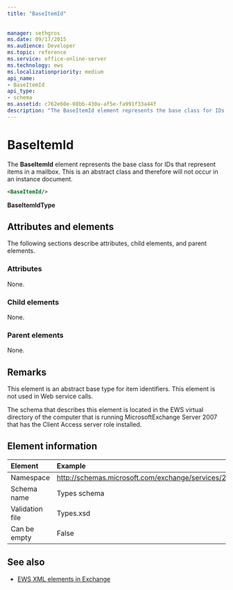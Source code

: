```yaml
---
title: "BaseItemId"
 
 
manager: sethgros
ms.date: 09/17/2015
ms.audience: Developer
ms.topic: reference
ms.service: office-online-server
ms.technology: ews
ms.localizationpriority: medium
api_name:
- BaseItemId
api_type:
- schema
ms.assetid: c762e60e-08bb-430a-af5e-fa991f33a44f
description: "The BaseItemId element represents the base class for IDs that represent items in a mailbox. This is an abstract class and therefore will not occur in an instance document."
---
```


# BaseItemId

The **BaseItemId** element represents the base class for IDs that represent items in a mailbox. This is an abstract class and therefore will not occur in an instance document. 
  
```xml
<BaseItemId/>
```

 **BaseItemIdType**
## Attributes and elements

The following sections describe attributes, child elements, and parent elements.
  
### Attributes

None.
  
### Child elements

None.
  
### Parent elements

None.
  
## Remarks

This element is an abstract base type for item identifiers. This element is not used in Web service calls.
  
The schema that describes this element is located in the EWS virtual directory of the computer that is running MicrosoftExchange Server 2007 that has the Client Access server role installed.
  
## Element information

| Element | Example |
|:-----|:-----|
|Namespace  <br/> |http://schemas.microsoft.com/exchange/services/2006/types  <br/> |
|Schema name  <br/> |Types schema  <br/> |
|Validation file  <br/> |Types.xsd  <br/> |
|Can be empty  <br/> |False  <br/> |
   
## See also



- [EWS XML elements in Exchange](ews-xml-elements-in-exchange.md)

